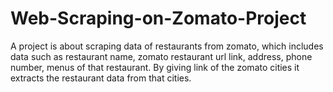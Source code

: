 # Web-Scraping-on-Zomato-Project
A project is about scraping data of restaurants from zomato, which includes data such as restaurant name, zomato restaurant url link, address, phone number, menus of that restaurant. By giving link of the zomato cities it extracts the restaurant data from that cities. 
